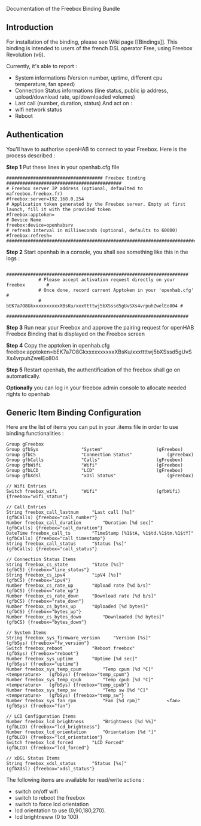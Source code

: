 Documentation of the Freebox Binding Bundle

## Introduction

For installation of the binding, please see Wiki page [[Bindings]].
This binding is intended to users of the french DSL operator Free, using Freebox Revolution (v6).

Currently, it's able to report : 
- System informations (Version number, uptime, different cpu temperature, fan speed)
- Connection Status informations (line status, public ip address, upload/download rate, up/downloaded volumes)
- Last call (number, duration, status)
And act on : 
- wifi network status
- Reboot

## Authentication

You'll have to authorise openHAB to connect to your Freebox. Here is the process described :

**Step 1** Put these lines in your openhab.cfg file
```
#################################### Freebox Binding ###########################################
# Freebox server IP address (optional, defaulted to mafreebox.freebox.fr)
#freebox:server=192.168.0.254
# Application token generated by the Freebox server. Empty at first launch, fill it with the provided token
#freebox:apptoken=
# Device Name
freebox:device=openhabsrv
# refresh interval in milliseconds (optional, defaults to 60000)
#freebox:refresh=
################################################################################################
```

**Step 2** Start openhab in a console, you shall see something like this in the logs : 
```
            ####################################################################
            # Please accept activation request directly on your freebox        #
            # Once done, record current Apptoken in your 'openhab.cfg'         #
            # bEK7a7O8GkxxxxxxxxxxXBsKu/xxxttttwj5bXSssd5gUvSXs4vrpuhZwelEo804 #
            ####################################################################
```

**Step 3** Run near your Freebox and approve the pairing request for openHAB Freebox Binding that is displayed on the Freebox screen

**Step 4** Copy the apptoken in openhab.cfg
freebox:apptoken=bEK7a7O8GkxxxxxxxxxxXBsKu/xxxttttwj5bXSssd5gUvSXs4vrpuhZwelEo804

**Step 5** Restart openhab, the authentification of the freebox shall go on automatically.

**Optionally** you can log in your freebox admin console to allocate needed rights to openhab

## Generic Item Binding Configuration

Here are the list of items you can put in your .items file in order to use binding functionalities : 

```
Group gFreebox						
Group gfbSys				"System" 					(gFreebox)				
Group gfbCS 				"Connection Status"				(gFreebox)
Group gfbCalls				"Calls"						(gFreebox)
Group gfbWifi				"Wifi"						(gFreebox)
Group gfbLCD				"LCD"						(gFreebox)
Group gfbXdsl				"xDsl Status"					(gFreebox)

// Wifi Entries
Switch freebox_wifi			"Wifi"						(gfbWifi)  {freebox="wifi_status"}

// Call Entries
String freebox_call_lastnum		"Last call [%s]"				(gfbCalls) {freebox="call_number"}
Number freebox_call_duration		"Duration [%d sec]"				(gfbCalls) {freebox="call_duration"}
DateTime freebox_call_ts		"TimeStamp [%1$tA, %1$td.%1$tm.%1$tY]"		(gfbCalls) {freebox="call_timestamp"}
String freebox_call_status		"Status [%s]"					(gfbCalls) {freebox="call_status"}

// Connection Status Items
String freebox_cs_state 		"State [%s]" 					(gfbCS) {freebox="line_status"}
String freebox_cs_ipv4 			"ipV4 [%s]" 					(gfbCS) {freebox="ipv4"}
Number freebox_cs_rate_up  		"Upload rate [%d b/s]" 				(gfbCS) {freebox="rate_up"}
Number freebox_cs_rate_down		"Download rate [%d b/s]" 			(gfbCS) {freebox="rate_down"}
Number freebox_cs_bytes_up		"Uploaded [%d bytes]" 				(gfbCS) {freebox="bytes_up"}
Number freebox_cs_bytes_down		"Downloaded [%d bytes]" 			(gfbCS) {freebox="bytes_down"}

// System Items
String freebox_sys_firmware_version 	"Version [%s]"					(gfbSys) {freebox="fw_version"}
Switch freebox_reboot			"Reboot freebox"				(gfbSys) {freebox="reboot"}
Number freebox_sys_uptime		"Uptime [%d sec]"				(gfbSys) {freebox="uptime"}
Number freebox_sys_temp_cpum 		"Temp cpum [%d °C]"		<temperature> 	(gfbSys) {freebox="temp_cpum"}
Number freebox_sys_temp_cpub 		"Temp cpub [%d °C]"		<temperature> 	(gfbSys) {freebox="temp_cpub"}
Number freebox_sys_temp_sw   		"Temp sw [%d °C]"		<temperature> 	(gfbSys) {freebox="temp_sw"}
Number freebox_sys_fan_rpm   		"Fan [%d rpm]" 			<fan>		(gfbSys) {freebox="fan"}

// LCD Configuration Items
Number freebox_lcd_brightness		"Brightness [%d %%]"				(gfbLCD) {freebox="lcd_brightness"}
Number freebox_lcd_orientation		"Orientation [%d °]"				(gfbLCD) {freebox="lcd_orientation"}
Switch freebox_lcd_forced		"LCD Forced"					(gfbLCD) {freebox="lcd_forced"}

// xDSL Status Items
String freebox_xdsl_status		"Status [%s]"					(gfbXdsl) {freebox="xdsl_status"}

```

The following items are available for read/write actions :
* switch on/off wifi
* switch to reboot the freebox
* switch to force lcd orientation
* lcd orientation to use (0,90,180,270).
* lcd brightneww (0 to 100)